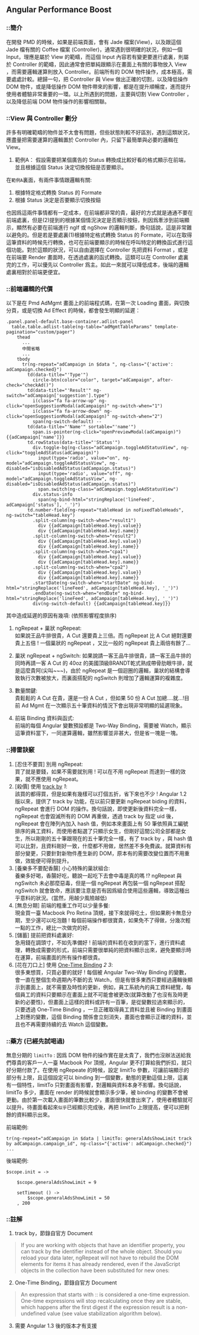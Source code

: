 ## Angular Performance Boost


### ::簡介

在開發 PMD 的時候，如果是前端頁面，會有 Jade 檔案(View)，以及跟這個 Jade 檔有關的 Coffee 檔案 (Controller)，通常遇到很明確的狀況，例如一個 Input，理應是屬於 View 的範疇，而這個 Input 內容若有變更要進行處裏，則屬於 Controller 的範疇，因此通常會把單純跟顯示在畫面上有關的事物放入 View ，而需要邏輯運算則放入 Controller。前端所有的 DOM 物件操作，成本極高，需要處處計較。總歸一句，把 Controller 與 View 做出正確的切割，以及降低操作 DOM 物件，或是降低操作 DOM 物件帶來的影響，都是在提升順暢度，進而提升使用者體驗非常重要的一環。以上所遇到的問題，主要與切割 View  Controller ，以及降低前端 DOM 物件操作的影響相關聯。

### ::View 與 Controller 劃分

許多有明確範疇的物件並不太會有問題，但些狀態則較不好區別，遇到這類狀況，應盡量把需要運算的邏輯置於 Controller 內，只留下最簡單與必要的邏輯在 View。

1. 範例A：
假設需要把某個廣告的 Status 轉換成比較好看的格式顯示在前端，並且根據這個 Status 決定切換按鈕是否要顯示。

在`範例A`裏面，有兩件事情跟邏輯有關:

1. 根據特定格式轉換 Status 的 Formate
2. 根據 Status 決定是否要顯示切換按鈕

也因爲這兩件事情都有一定成本，在前端都非常的貴，最好的方式就是通通不要在前端處裏，但是(2)提到的根據某個情況決定是否顯示按鈕，則因爲牽涉到前端顯示，顯然有必要在前端進行 ngIf 或 ngShow 的邏輯判斷，換句話說，這是非常難以避免的。但是若是要處裏(1)根據特定格式轉換 Status 的 Formate，可以在取得這筆資料的時候先行轉換，也可在前端要顯示的時候在呼叫特定的轉換函式進行這個功能。對於這類的狀況，可以自由選擇在 Controller 先把資料 Format ，或是在前端要 Render 畫面時，在透過處裏的函式轉換。這類可以在 Controller 處裏完的工作，可以優先以 Controller 爲主。如此一來就可以降低成本，後端的邏輯處裏相對於前端更便宜。

### ::前端邏輯的代價
以下是在 Pmd AdMgmt 畫面上的前端程式碼，在第一次 Loading 畫面，與切換分頁，或是切換 Ad Effect 的時候，都會發生明顯的延遲：

```
.panel.panel-default.base-container.adlist-panel
  table.table.adlist-table(ng-table="adMgmtTableParams" template-pagination="custom/pager")
    thead
      ...
      中間省略
      ...
    tbody
      tr(ng-repeat="adCampaign in $data ", ng-class="{'active': adCampaign.checked}")
        td(data-title="'Type'")
          circle-btn(color="color", target="adCampaign", after-check="checkAd()")
        td(data-title="'Result'" ng-switch="adCampaign['suggestion'].type")
          i(class="fa fa-arrow-up" ng-click="openSuggestionModal(adCampaign)" ng-switch-when="1")
          i(class="fa fa-arrow-down" ng-click="openSuggestionModal(adCampaign)" ng-switch-when="2")
          span(ng-switch-default) --
        td(data-title="'Name'" sortable="'name'")
          span.is-pointer(ng-click="openPreviewModal(adCampaign)") {{adCampaign['name']}}
        td.rowStatus(data-title="'Status'")
          div.toggle-bg(ng-class="adCampaign.toggleAdStatusView", ng-click="toggleAdStatus(adCampaign)")
            input(type='radio', value="on", ng-model="adCampaign.toggleAdStatusView", ng-disabled="isDisabledAdStatus(adCampaign.status)")
            input(type='radio', value="off", ng-model="adCampaign.toggleAdStatusView", ng-disabled="isDisabledAdStatus(adCampaign.status)")
            span.switch(ng-class="adCampaign.toggleAdStatusView")
          div.status-info
            span(ng-bind-html="stringReplace('lineFeed', adCampaign['status'], '_')")
        td.number-field(ng-repeat="tableHead in noFixedTableHeads", ng-switch="tableHead.key")
          .split-column(ng-switch-when="result1")
            div {{adCampaign[tableHead.key].value}}
            div {{adCampaign[tableHead.key].name}}
          .split-column(ng-switch-when="result2")
            div {{adCampaign[tableHead.key].value}}
            div {{adCampaign[tableHead.key].name}}
          .split-column(ng-switch-when="cpa1")
            div {{adCampaign[tableHead.key].value}}
            div {{adCampaign[tableHead.key].name}}
          .split-column(ng-switch-when="cpa2")
            div {{adCampaign[tableHead.key].value}}
            div {{adCampaign[tableHead.key].name}}
          .startDate(ng-switch-when="startDate" ng-bind-html="stringReplace('lineFeed', adCampaign[tableHead.key], '_')")
          .endDate(ng-switch-when="endDate" ng-bind-html="stringReplace('lineFeed', adCampaign[tableHead.key], '_')")
          div(ng-switch-default) {{adCampaign[tableHead.key]}}
```

其中造成延遲的原因有幾項: (依照影響程度排序)

1. ngRepeat + 巢狀 ngRepeat:  
如果說王品牛排很貴，A Cut 還要貴上三倍。而 ngRepeat 比 A Cut 絕對還要貴上五倍 ! 一個巢狀的 ngRepeat ，又比一般的 ngRepeat 貴上兩倍有餘了...


2. 巢狀 ngRepeat + ngSwitch:
如果說請一客王品牛排很貴，請一客王品牛排的同時再請一客 A Cut 的 40oz 的美國頂級BRANDT乾式熟成帶骨肋眼牛排，就是這麼貴阿(尖叫~~~)，由於 ngRepeat 是一個迴圈的邏輯，巢狀的結構會導致執行次數被放大，而裏面搭配的 ngSwitch 則增加了邏輯運算的複雜度。

3. 數量關鍵:  
貴鬆鬆的 A Cut 在貴，還是一份 A Cut ，但如果 50 份 A Cut 加總....就...!目前 Ad Mgmt 在一次顯示五十筆資料的情況下會出現非常明顯的延遲現象。


4. 前端 Binding 資料與函式:  
前端的每個 Angular 變數預設都是 Two-Way Binding，需要被 Watch，顯示這筆資料當下，一同運算邏輯，雖然影響並非甚大，但是省一塊是一塊。

### ::掃雷訣竅

1. [忍住不要買] 別用 ngRepeat:  
買了就是要錢，如果不需要就別用 ! 可以在不用 ngRepeat 而達到一樣的效果，就不應使用 ngRepeat。
2. [殺價] 使用 [track by] *1*:  
該買的都得買，但是如果有幾樣可以打個五折，省下來也不少 ! Angular 1.2 版以來，提供了 track by 功能，在以前只要更新 ngRepeat biding 的資料，ngRepeat 會進行 DOM 的操作。換句話說，即使更新後資料完全一樣，ngRepeat 也會毀滅所有的 DOM 再重做，透過 track by 指定 uid 後，ngRepeat 會在陣列內加入 hash 值，例如本來畫面上有 50 筆依照員工編號排序的員工資料，而使用者點選了只顯示女生，但剛好這間公司全部都是女生，所以剛剛的五十筆跟現在的五十筆完全一樣，有了 track by ，與 hash 值可以比對，且資料剛好一致，什麼都不用做，居然差不多免費誒。就算資料有部分變更，只要針對新物件產生新的 DOM，原本有的需要改變位置而不用重做，效能便可得到提升。
3. [養樂多不要配香腸] 小心特殊的巢狀組合:  
養樂多好喝，香腸好吃，聽說一起吃下去會中毒是真的嗎 !? ngRepeat 與 ngSwitch 未必那麼惡毒，但是一個 ngRepeat 再包裝一個 ngRepeat 搭配 ngSwitch 就會致命，應該要注意是否有因爲組合使用這些邏輯，導致這種出乎意料的狀況。(當然，用越少風險越低)
4. [無息分期] 前端的粗重工作可以少量多餐:  
現金買一臺 Macbook Pro Retina 頂規，接下來就得吃土，但如果刷卡無息分期，至少還可以吃泡麵 ! 每個前端操作都很寶貴，如果免不了得做，分幾次輕一點的工作，總比一次做完的好。
5. [儲蓄] 提前把資料處裏好:  
急用錢在調頭寸，不如先準備好 ! 前端的資料若在收到的當下，進行資料處理，轉換成需要的形式，前端只需要很單純的把資料顯示出來，避免要顯示時在運算，前端畫面的所有操作都很貴。
6. [花在刀口上] 使用 [One-Time Binding] *2* *3*:  
很多東想買，只買必要的就好 ! 每個被 Angular Two-Way Binding 的變數，會一直在整個生命週期內不斷的去 Watch，但是有很多東西只要經過邏輯後顯示到畫面上，就不需要及時性的更新，例如，員工系統內的員工資料總覽，每個員工的資料只要顯示在畫面上就不可能會被更改(就算改動了也沒有及時更新的必要性)，但畫面上這樣的資料或許有一百筆，是從變數拉過來顯示的，只要透過 One-Time Binding ，一旦正確取得員工資料並且被 Binding 到畫面上對應的變數，這個 Binding 關係會立刻消失，畫面也會顯示正確的資料，並且也不再需要持續的去 Watch 這個變數。

### ::藥方 (已經先試喝過)
無息分期的 `limitTo` :
因爲 DOM 物件的操作實在是太貴了，我們也沒辦法送給我們尊貴的客戶一人一臺 Macbook Por 頂規，Angular 更不打算給我們折扣，就只好分期付款了。在使用 ngRepeate 的時候，設定 limitTo 參數，可讓前端顯示的部分有上限，且這個設定可以 binding 到一個變數，動態的更動這個上限，這裏有一個特性，limitTo 只對畫面有影響，對邏輯與資料本身不影響。換句話說， limitTo 多少，畫面在 render 的時候就會顯示多少筆，被 binding 的變數不會被更動。由於第一次載入畫面的筆數比較少，畫面很快就會出來了，使用者體驗就可以提升。待畫面看起來`似乎`已經顯示完成後，再把 limitTo 上限提高，便可以把剩餘的資料顯示出來。

前端範例:

```
tr(ng-repeat="adCampaign in $data | limitTo: generalAdsShowLimit track by adCampaign.campaign_id", ng-class="{'active': adCampaign.checked}")
...
 ```
 
後端範例:

```
$scope.init = ->

	$scope.generalAdsShowLimit = 9
	
	setTimeout () ->
		$scope.generalAdsShowLimit = 50
	, 200

```


### ::註解
1. track by，節錄自官方 Document
>If you are working with objects that have an identifier property, you can track by the identifier instead of the whole object. Should you reload your data later, ngRepeat will not have to rebuild the DOM elements for items it has already rendered, even if the JavaScript objects in the collection have been substituted for new ones:

2. One-Time Binding，節錄自官方 Document
>An expression that starts with :: is considered a one-time expression. One-time expressions will stop recalculating once they are stable, which happens after the first digest if the expression result is a non-undefined value (see value stabilization algorithm below).

3. 需要 Angular 1.3 後的版本才有支援



[track by]: https://docs.angularjs.org/api/ng/directive/ngRepeat
[One-Time Binding]: https://docs.angularjs.org/guide/expression
